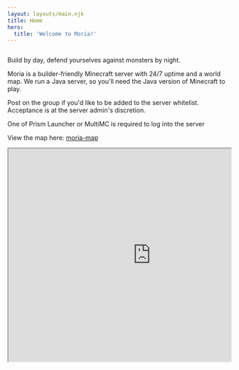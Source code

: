 ```yaml
---
layout: layouts/main.njk
title: Home
hero:
  title: 'Welcome to Moria!'
---
```


<!-- <div class="notification type-success center">

# Welcome to Moria!

</div> -->

<div class="content">
  <div class="row">
    <div class="column">
      <div>
        <div class="subtitle">
          <p>Build by day, defend yourselves against monsters by night.</p>
          <p>Moria is a builder-friendly Minecraft server with 24/7 uptime and a world map. We run a Java server, so you'll need the Java version of Minecraft to play.</p>
          <p>Post on the group if you'd like to be added to the server whitelist. Acceptance is at the server admin's discretion.</p>
          <p>One of Prism Launcher or MultiMC is required to log into the server</p>
          <p>View the map here: <a href="https://moria-map.stealthwing.com">moria-map</a></p>
        </div>
      </div>
    </div>
    <div class="column">
      <iframe src="https://creative-map.stealthwing.com" title="Map" height=480 width=640></iframe>
      <!-- <iframe src="https://moria-map.stealthwing.com" title="Map" height=480 width=640></iframe> -->
    </div>
  </div>
</div>
